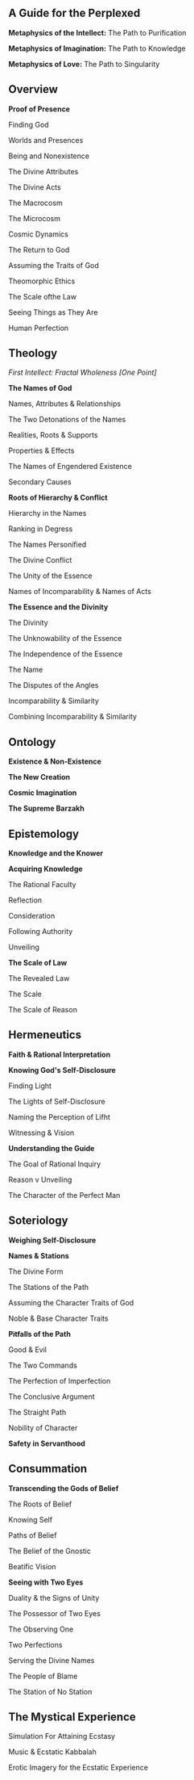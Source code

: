 ## A Guide for the Perplexed

**Metaphysics of the Intellect:** The Path to Purification

**Metaphysics of Imagination:** The Path to Knowledge

**Metaphysics of Love:** The Path to Singularity

## Overview

**Proof of Presence**

Finding God

Worlds and Presences

Being and Nonexistence

The Divine Attributes

The Divine Acts

The Macrocosm

The Microcosm

Cosmic Dynamics

The Return to God

Assuming the Traits of God

Theomorphic Ethics

The Scale ofthe Law

Seeing Things as They Are

Human Perfection


## Theology

*First Intellect: Fractal Wholeness [One Point]*

**The Names of God**

Names, Attributes & Relationships

The Two Detonations of the Names

Realities, Roots & Supports

Properties & Effects

The Names of Engendered Existence

Secondary Causes

**Roots of Hierarchy & Conflict**

Hierarchy in the Names

Ranking in Degress

The Names Personified

The Divine Conflict

The Unity of the Essence

Names of Incomparability & Names of Acts

**The Essence and the Divinity**

The Divinity

The Unknowability of the Essence

The Independence of the Essence

The Name 

The Disputes of the Angles

Incomparability & Similarity

Combining Incomparability & Similarity


## Ontology

**Existence & Non-Existence**

**The New Creation**

**Cosmic Imagination**

**The Supreme Barzakh**

## Epistemology

**Knowledge and the Knower**

**Acquiring Knowledge**

The Rational Faculty

Reflection

Consideration

Following Authority

Unveiling

**The Scale of Law**

The Revealed Law

The Scale

The Scale of Reason

## Hermeneutics

**Faith & Rational Interpretation**

**Knowing God's Self-Disclosure**

Finding Light

The Lights of Self-Disclosure

Naming the Perception of Lifht

Witnessing & Vision

**Understanding the Guide**

The Goal of Rational Inquiry

Reason v Unveiling

The Character of the Perfect Man

## Soteriology

**Weighing Self-Disclosure**

**Names & Stations**

The Divine Form

The Stations of the Path

Assuming the Character Traits of God

Noble & Base Character Traits

**Pitfalls of the Path**

Good & Evil

The Two Commands

The Perfection of Imperfection

The Conclusive Argument

The Straight Path

Nobility of Character

**Safety in Servanthood**

## Consummation

**Transcending the Gods of Belief**

The Roots of Belief

Knowing Self

Paths of Belief

The Belief of the Gnostic

Beatific Vision

**Seeing with Two Eyes**

Duality & the Signs of Unity

The Possessor of Two Eyes

The Observing One

Two Perfections

Serving the Divine Names

The People of Blame

The Station of No Station


## The Mystical Experience

Simulation For Attaining Ecstasy

Music & Ecstatic Kabbalah

Erotic Imagery for the Ecstatic Experience







